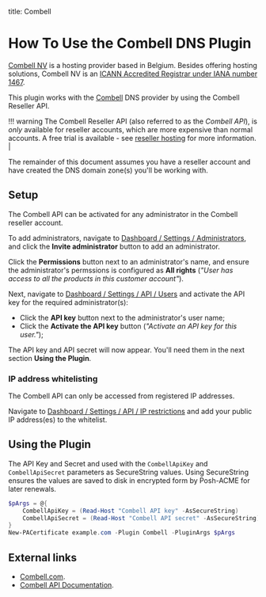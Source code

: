 title: Combell

# How To Use the Combell DNS Plugin

[Combell NV][1] is a hosting provider based in Belgium. Besides offering hosting solutions, Combell NV is an 
[ICANN Accredited Registrar under IANA number 1467](https://www.icann.org/en/accredited-registrars?sort-direction=asc&sort-param=name&page=1&iana-number=1467&country=Belgium).

This plugin works with the [Combell][1] DNS provider by using the Combell Reseller API.

!!! warning
    The Combell Reseller API (also referred to as the _Combell API_), is _only_ available for reseller accounts, which are more expensive than normal accounts. A free trial is available - see [reseller hosting](https://www.combell.com/en/reseller-hosting) for more information. |

The remainder of this document assumes you have a reseller account and have created the DNS domain zone(s) you'll be working with.

## Setup

The Combell API can be activated for any administrator in the Combell reseller account.

To add administrators, navigate to [Dashboard / Settings / Administrators](https://my.combell.com/en/user-management/administrators), and click the **Invite administrator** button to add an administrator.

Click the **Permissions** button next to an administrator's name, and ensure the administrator's permssions is configured as **All rights** (_"User <UserName> has access to all the products in this customer account"_).

Next, navigate to [Dashboard / Settings / API / Users](https://my.combell.com/en/settings/api/users) and activate the
API key for the required administrator(s):
- Click the **API key** button next to the administrator's user name;
- Click the **Activate the API key** button (_"Activate an API key for this user."_);

The API key and API secret will now appear. You'll need them in the next section **Using the Plugin**.

### IP address whitelisting

The Combell API can only be accessed from registered IP addresses.

Navigate to [Dashboard / Settings / API / IP restrictions](https://my.combell.com/en/settings/api/ip-restrictions) and
add your public IP address(es) to the whitelist.

## Using the Plugin

The API Key and Secret and used with the `CombellApiKey` and `CombellApiSecret` parameters as SecureString values. Using SecureString ensures the values are saved to disk in encrypted form by Posh-ACME for later
renewals.

``` powershell
$pArgs = @{
    CombellApiKey = (Read-Host "Combell API key" -AsSecureString)
    CombellApiSecret = (Read-Host "Combell API secret" -AsSecureString)
}
New-PACertificate example.com -Plugin Combell -PluginArgs $pArgs
```

## External links

- [Combell.com][1].
- [Combell API Documentation][2].

[1]: https://www.combell.com/
[2]: https://api.combell.com/v2/documentation
